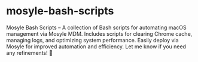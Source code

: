 # mosyle-bash-scripts
Mosyle Bash Scripts – A collection of Bash scripts for automating macOS management via Mosyle MDM. Includes scripts for clearing Chrome cache, managing logs, and optimizing system performance. Easily deploy via Mosyle for improved automation and efficiency.  Let me know if you need any refinements! 🚀
